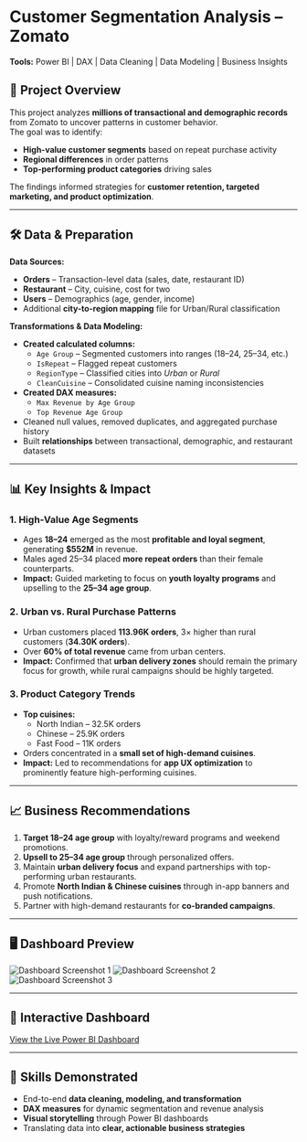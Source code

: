 # Customer Segmentation Analysis – Zomato

**Tools:** Power BI | DAX | Data Cleaning | Data Modeling | Business Insights

## 📌 Project Overview
This project analyzes **millions of transactional and demographic records** from Zomato to uncover patterns in customer behavior.  
The goal was to identify:
- **High-value customer segments** based on repeat purchase activity
- **Regional differences** in order patterns
- **Top-performing product categories** driving sales

The findings informed strategies for **customer retention, targeted marketing, and product optimization**.

---

## 🛠 Data & Preparation

**Data Sources:**
- **Orders** – Transaction-level data (sales, date, restaurant ID)  
- **Restaurant** – City, cuisine, cost for two  
- **Users** – Demographics (age, gender, income)  
- Additional **city-to-region mapping** file for Urban/Rural classification  

**Transformations & Data Modeling:**
- **Created calculated columns:**
  - `Age Group` – Segmented customers into ranges (18–24, 25–34, etc.)
  - `IsRepeat` – Flagged repeat customers
  - `RegionType` – Classified cities into *Urban* or *Rural*
  - `CleanCuisine` – Consolidated cuisine naming inconsistencies
- **Created DAX measures:**
  - `Max Revenue by Age Group`
  - `Top Revenue Age Group`
- Cleaned null values, removed duplicates, and aggregated purchase history  
- Built **relationships** between transactional, demographic, and restaurant datasets

---

## 📊 Key Insights & Impact

### 1. **High-Value Age Segments**
- Ages **18–24** emerged as the most **profitable and loyal segment**, generating **$552M** in revenue.
- Males aged 25–34 placed **more repeat orders** than their female counterparts.
- **Impact:** Guided marketing to focus on **youth loyalty programs** and upselling to the **25–34 age group**.

### 2. **Urban vs. Rural Purchase Patterns**
- Urban customers placed **113.96K orders**, 3× higher than rural customers (**34.30K orders**).
- Over **60% of total revenue** came from urban centers.
- **Impact:** Confirmed that **urban delivery zones** should remain the primary focus for growth, while rural campaigns should be highly targeted.

### 3. **Product Category Trends**
- **Top cuisines:**  
  - North Indian – 32.5K orders  
  - Chinese – 25.9K orders  
  - Fast Food – 11K orders
- Orders concentrated in a **small set of high-demand cuisines**.
- **Impact:** Led to recommendations for **app UX optimization** to prominently feature high-performing cuisines.

---

## 📈 Business Recommendations
1. **Target 18–24 age group** with loyalty/reward programs and weekend promotions.
2. **Upsell to 25–34 age group** through personalized offers.
3. Maintain **urban delivery focus** and expand partnerships with top-performing urban restaurants.
4. Promote **North Indian & Chinese cuisines** through in-app banners and push notifications.
5. Partner with high-demand restaurants for **co-branded campaigns**.

---

## 🖥 Dashboard Preview
![Dashboard Screenshot 1](LINK_TO_IMAGE_1)
![Dashboard Screenshot 2](LINK_TO_IMAGE_2)
![Dashboard Screenshot 3](LINK_TO_IMAGE_3)

---

## 🔗 Interactive Dashboard
[View the Live Power BI Dashboard](LINK_TO_DASHBOARD)

---

## 🚀 Skills Demonstrated
- End-to-end **data cleaning, modeling, and transformation**
- **DAX measures** for dynamic segmentation and revenue analysis
- **Visual storytelling** through Power BI dashboards
- Translating data into **clear, actionable business strategies**
